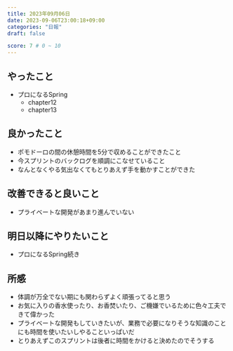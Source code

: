 ```yaml
---
title: 2023年09月06日
date: 2023-09-06T23:00:18+09:00
categories: "日報"
draft: false

score: 7 # 0 ~ 10
---
```


## やったこと

- プロになるSpring
	- chapter12
	- chapter13

## 良かったこと

- ポモドーロの間の休憩時間を5分で収めることができたこと
- 今スプリントのバックログを順調にこなせていること
- なんとなくやる気出なくてもとりあえず手を動かすことができた

## 改善できると良いこと

- プライベートな開発があまり進んでいない

## 明日以降にやりたいこと

- プロになるSpring続き

## 所感
- 体調が万全でない期にも関わらずよく頑張ってると思う
- お気に入りの香水使ったり、お香焚いたり、ご機嫌でいるために色々工夫できて偉かった
- プライベートな開発もしていきたいが、業務で必要になりそうな知識のことにも時間を使いたいしやることいっぱいだ
- とりあえずこのスプリントは後者に時間をかけると決めたのでそうする


